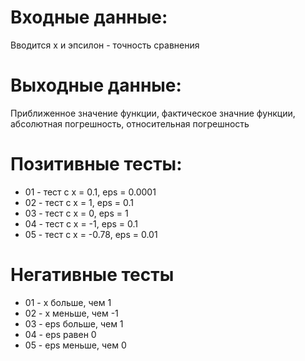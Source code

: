 # Входные данные:  
Вводится x и эпсилон - точность сравнения  

# Выходные данные:  
Приближенное значение функции, фактическое значние функции, абсолютная погрешность, относительная погрешность  

# Позитивные тесты:  
- 01 - тест с x = 0.1, eps = 0.0001  
- 02 - тест с x = 1, eps = 0.1  
- 03 - тест с x = 0, eps = 1  
- 04 - тест с x = -1, eps = 0.1  
- 05 - тест с x = -0.78, eps = 0.01  

# Негативные тесты  
- 01 - x больше, чем 1  
- 02 - х меньше, чем -1  
- 03 - eps больше, чем 1  
- 04 - eps равен 0  
- 05 - eps меньше, чем 0  
